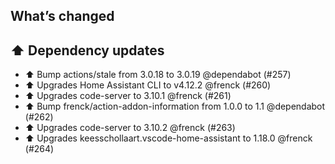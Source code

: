 ## What’s changed

## ⬆️ Dependency updates

- ⬆️ Bump actions/stale from 3.0.18 to 3.0.19 @dependabot (#257)
- ⬆️ Upgrades Home Assistant CLI to v4.12.2 @frenck (#260)
- ⬆️ Upgrades code-server to 3.10.1 @frenck (#261)
- ⬆️ Bump frenck/action-addon-information from 1.0.0 to 1.1 @dependabot (#262)
- ⬆️ Upgrades code-server to 3.10.2 @frenck (#263)
- ⬆️ Upgrades keesschollaart.vscode-home-assistant to 1.18.0 @frenck (#264)
